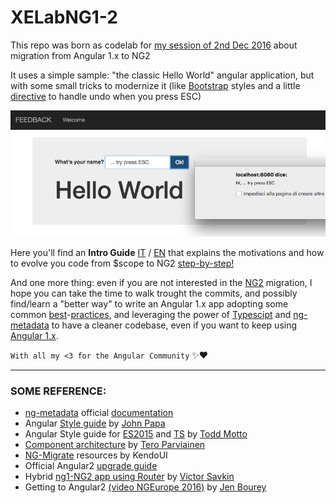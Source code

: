 # XELabNG1-2

This repo was born as codelab for [my session of 2nd Dec 2016](http://www.xedotnet.org/eventi/lab-angular-1-to-2-lab/) about migration from Angular 1.x to NG2

It uses a simple sample: "the classic Hello World" angular application, but with some small tricks to modernize it 
(like [Bootstrap](http://getbootstrap.com/css/) styles and a little [directive](https://github.com/dmorosinotto/XELabNG1-2/blob/0-basics/src/app.js#L33-L55) to handle undo when you press ESC)

![Running the app: classic Hello World + ESC](docs/image.png)

Here you'll find an **Intro Guide** [IT](docs/IT/ATeam.md) / [EN](docs/EN/ATeam.md) 
that explains the motivations and how to evolve you code from $scope to NG2 [step-by-step!](https://github.com/dmorosinotto/XELabNG1-2/commits/ng2) 
 
And one more thing: even if you are not interested in the [NG2](https://angular.io/) migration, 
I hope you can take the time to walk trought the commits, and possibly find/learn a "better way" to write an Angular 1.x app adopting 
 some common [best](https://github.com/johnpapa/angular-styleguide/blob/master/a1/README.md)-[practices](https://github.com/toddmotto/angular-styleguide), 
 and leveraging the power of [Typescipt](https://www.typescriptlang.org/) and [ng-metadata](https://github.com/ngParty/ng-metadata) 
 to have a cleaner codebase, even if you want to keep using [Angular 1.x](https://angularjs.org/).

`With all my <3 for the Angular Community` :sparkles::heart:

---

### SOME REFERENCE:
- [ng-metadata](https://github.com/ngParty/ng-metadata) official [documentation](https://hotell.gitbooks.io/ng-metadata/content/)
- Angular [Style guide](https://github.com/johnpapa/angular-styleguide/blob/master/a1/README.md) by [John Papa](https://twitter.com/John_Papa)
- Angular Style guide for [ES2015](https://github.com/toddmotto/angular-styleguide) and [TS](https://github.com/toddmotto/angular-styleguide/tree/master/typescript) by [Todd Motto](https://twitter.com/toddmotto)
- [Component architecture](https://teropa.info/blog/2015/10/18/refactoring-angular-apps-to-components.html) by [Tero Parviainen](https://twitter.com/teropa)
- [NG-Migrate](http://ngmigrate.telerik.com/) resources by KendoUI
- Official Angular2 [upgrade guide](https://angular.io/docs/ts/latest/guide/upgrade.html)
- Hybrid [ng1-NG2 app using Router](https://vsavkin.com/migrating-angular-1-applications-to-angular-2-in-5-simple-steps-40621800a25b#.ed3zf840d) by [Victor Savkin](https://twitter.com/victorsavkin)
- Getting to Angular2 [(video NGEurope 2016)](https://www.youtube.com/watch?v=2b-tEis9k4M) by [Jen Bourey](https://twitter.com/jbourey)
